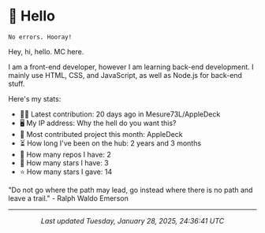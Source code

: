 # 👋 Hello

```
No errors. Hooray!
```

Hey, hi, hello. MC here.

I am a front-end developer, however I am learning back-end development. I mainly use HTML, CSS, and JavaScript, as well as Node.js for back-end stuff.

Here's my stats:

- 🧑‍💻 Latest contribution: 20 days ago in Mesure73L&#x2F;AppleDeck
- 🖥 My IP address: Why the hell do you want this?
- 🤝 Most contributed project this month: AppleDeck
- ⏳ How long I've been on the hub: 2 years and 3 months
- 📰 How many repos I have: 2
- 🌟 How many stars I have: 3
- ⭐ How many stars I gave: 14

"Do not go where the path may lead, go instead where there is no path and leave a trail."
 \- Ralph Waldo Emerson

---

<p align="center"><i>Last updated Tuesday, January 28, 2025, 24:36:41 UTC</i></p>
